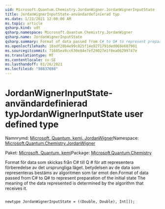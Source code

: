 ```yaml
---
uid: Microsoft.Quantum.Chemistry.JordanWigner.JordanWignerInputState
title: JordanWignerInputState-användardefinierad typ
ms.date: 1/23/2021 12:00:00 AM
ms.topic: article
qsharp.kind: udt
qsharp.namespace: Microsoft.Quantum.Chemistry.JordanWigner
qsharp.name: JordanWignerInputState
qsharp.summary: Format of data passed from C# to Q# to represent preparation of the initial state The meaning of the data represented is determined by the algorithm that receives it.
ms.openlocfilehash: 18adf28b4e99c825f14e9271791ded069e687901
ms.sourcegitcommit: 71605ea9cc630e84e7ef29027e1f0ea06299747e
ms.translationtype: MT
ms.contentlocale: sv-SE
ms.lasthandoff: 01/26/2021
ms.locfileid: "98837698"
---
```

# <a name="jordanwignerinputstate-user-defined-type"></a><span data-ttu-id="e692d-102">JordanWignerInputState-användardefinierad typ</span><span class="sxs-lookup"><span data-stu-id="e692d-102">JordanWignerInputState user defined type</span></span>

<span data-ttu-id="e692d-103">Namnrymd: [Microsoft. Quantum. kemi. JordanWigner](xref:Microsoft.Quantum.Chemistry.JordanWigner)</span><span class="sxs-lookup"><span data-stu-id="e692d-103">Namespace: [Microsoft.Quantum.Chemistry.JordanWigner](xref:Microsoft.Quantum.Chemistry.JordanWigner)</span></span>

<span data-ttu-id="e692d-104">Paket: [Microsoft. Quantum. kemi](https://nuget.org/packages/Microsoft.Quantum.Chemistry)</span><span class="sxs-lookup"><span data-stu-id="e692d-104">Package: [Microsoft.Quantum.Chemistry](https://nuget.org/packages/Microsoft.Quantum.Chemistry)</span></span>


<span data-ttu-id="e692d-105">Format för data som skickas från C# till Q # för att representera förberedelse av det ursprungliga läget. betydelsen av de data som representeras bestäms av algoritmen som tar emot den.</span><span class="sxs-lookup"><span data-stu-id="e692d-105">Format of data passed from C# to Q# to represent preparation of the initial state The meaning of the data represented is determined by the algorithm that receives it.</span></span>

```qsharp

newtype JordanWignerInputState = ((Double, Double), Int[]);
```

